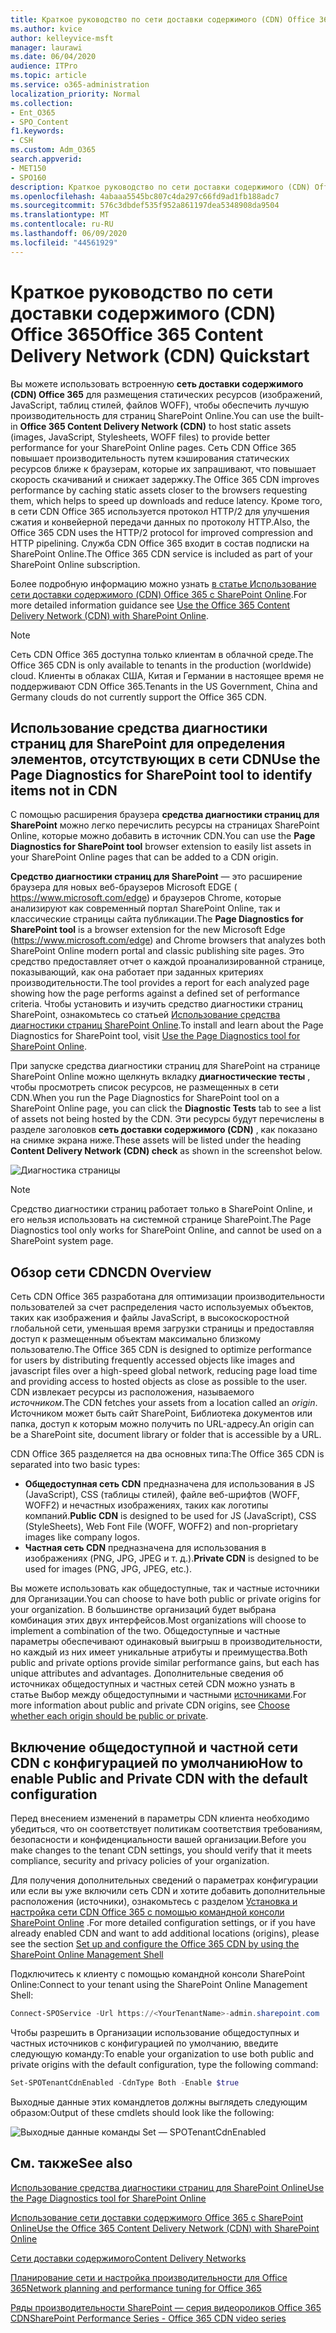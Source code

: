 ```yaml
---
title: Краткое руководство по сети доставки содержимого (CDN) Office 365
ms.author: kvice
author: kelleyvice-msft
manager: laurawi
ms.date: 06/04/2020
audience: ITPro
ms.topic: article
ms.service: o365-administration
localization_priority: Normal
ms.collection:
- Ent_O365
- SPO_Content
f1.keywords:
- CSH
ms.custom: Adm_O365
search.appverid:
- MET150
- SPO160
description: Краткое руководство по сети доставки содержимого (CDN) Office 365
ms.openlocfilehash: 4abaaa5545bc807c4da297c66fd9ad1fb188adc7
ms.sourcegitcommit: 576c3dbdef535f952a861197dea5348908da9504
ms.translationtype: MT
ms.contentlocale: ru-RU
ms.lasthandoff: 06/09/2020
ms.locfileid: "44561929"
---
```

# <a name="office-365-content-delivery-network-cdn-quickstart"></a><span data-ttu-id="fe86c-103">Краткое руководство по сети доставки содержимого (CDN) Office 365</span><span class="sxs-lookup"><span data-stu-id="fe86c-103">Office 365 Content Delivery Network (CDN) Quickstart</span></span>

<span data-ttu-id="fe86c-104">Вы можете использовать встроенную **сеть доставки содержимого (CDN) Office 365** для размещения статических ресурсов (изображений, JavaScript, таблиц стилей, файлов WOFF), чтобы обеспечить лучшую производительность для страниц SharePoint Online.</span><span class="sxs-lookup"><span data-stu-id="fe86c-104">You can use the built-in **Office 365 Content Delivery Network (CDN)** to host static assets (images, JavaScript, Stylesheets, WOFF files) to provide better performance for your SharePoint Online pages.</span></span> <span data-ttu-id="fe86c-105">Сеть CDN Office 365 повышает производительность путем кэширования статических ресурсов ближе к браузерам, которые их запрашивают, что повышает скорость скачиваний и снижает задержку.</span><span class="sxs-lookup"><span data-stu-id="fe86c-105">The Office 365 CDN improves performance by caching static assets closer to the browsers requesting them, which helps to speed up downloads and reduce latency.</span></span> <span data-ttu-id="fe86c-106">Кроме того, в сети CDN Office 365 используется протокол HTTP/2 для улучшения сжатия и конвейерной передачи данных по протоколу HTTP.</span><span class="sxs-lookup"><span data-stu-id="fe86c-106">Also, the Office 365 CDN uses the HTTP/2 protocol for improved compression and HTTP pipelining.</span></span> <span data-ttu-id="fe86c-107">Служба CDN Office 365 входит в состав подписки на SharePoint Online.</span><span class="sxs-lookup"><span data-stu-id="fe86c-107">The Office 365 CDN service is included as part of your SharePoint Online subscription.</span></span>

<span data-ttu-id="fe86c-108">Более подробную информацию можно узнать [в статье Использование сети доставки содержимого (CDN) Office 365 с SharePoint Online](use-office-365-cdn-with-spo.md).</span><span class="sxs-lookup"><span data-stu-id="fe86c-108">For more detailed information guidance see [Use the Office 365 Content Delivery Network (CDN) with SharePoint Online](use-office-365-cdn-with-spo.md).</span></span>

>[!NOTE]
><span data-ttu-id="fe86c-109">Сеть CDN Office 365 доступна только клиентам в облачной среде.</span><span class="sxs-lookup"><span data-stu-id="fe86c-109">The Office 365 CDN is only available to tenants in the production (worldwide) cloud.</span></span> <span data-ttu-id="fe86c-110">Клиенты в облаках США, Китая и Германии в настоящее время не поддерживают CDN Office 365.</span><span class="sxs-lookup"><span data-stu-id="fe86c-110">Tenants in the US Government, China and Germany clouds do not currently support the Office 365 CDN.</span></span>

## <a name="use-the-page-diagnostics-for-sharepoint-tool-to-identify-items-not-in-cdn"></a><span data-ttu-id="fe86c-111">Использование средства диагностики страниц для SharePoint для определения элементов, отсутствующих в сети CDN</span><span class="sxs-lookup"><span data-stu-id="fe86c-111">Use the Page Diagnostics for SharePoint tool to identify items not in CDN</span></span>

<span data-ttu-id="fe86c-112">С помощью расширения браузера **средства диагностики страниц для SharePoint** можно легко перечислить ресурсы на страницах SharePoint Online, которые можно добавить в источник CDN.</span><span class="sxs-lookup"><span data-stu-id="fe86c-112">You can use the **Page Diagnostics for SharePoint tool** browser extension to easily list assets in your SharePoint Online pages that can be added to a CDN origin.</span></span>

<span data-ttu-id="fe86c-113">**Средство диагностики страниц для SharePoint** — это расширение браузера для новых веб-браузеров Microsoft EDGE ( https://www.microsoft.com/edge) и браузеров Chrome, которые анализируют как современный портал SharePoint Online, так и классические страницы сайта публикации.</span><span class="sxs-lookup"><span data-stu-id="fe86c-113">The **Page Diagnostics for SharePoint tool** is a browser extension for the new Microsoft Edge (https://www.microsoft.com/edge) and Chrome browsers that analyzes both SharePoint Online modern portal and classic publishing site pages.</span></span> <span data-ttu-id="fe86c-114">Это средство предоставляет отчет о каждой проанализированной странице, показывающий, как она работает при заданных критериях производительности.</span><span class="sxs-lookup"><span data-stu-id="fe86c-114">The tool provides a report for each analyzed page showing how the page performs against a defined set of performance criteria.</span></span> <span data-ttu-id="fe86c-115">Чтобы установить и изучить средство диагностики страниц SharePoint, ознакомьтесь со статьей [Использование средства диагностики страниц SharePoint Online](https://aka.ms/perftool).</span><span class="sxs-lookup"><span data-stu-id="fe86c-115">To install and learn about the Page Diagnostics for SharePoint tool, visit [Use the Page Diagnostics tool for SharePoint Online](https://aka.ms/perftool).</span></span>

<span data-ttu-id="fe86c-116">При запуске средства диагностики страниц для SharePoint на странице SharePoint Online можно щелкнуть вкладку **диагностические тесты** , чтобы просмотреть список ресурсов, не размещенных в сети CDN.</span><span class="sxs-lookup"><span data-stu-id="fe86c-116">When you run the Page Diagnostics for SharePoint tool on a SharePoint Online page, you can click the **Diagnostic Tests** tab to see a list of assets not being hosted by the CDN.</span></span> <span data-ttu-id="fe86c-117">Эти ресурсы будут перечислены в разделе заголовков **сеть доставки содержимого (CDN)** , как показано на снимке экрана ниже.</span><span class="sxs-lookup"><span data-stu-id="fe86c-117">These assets will be listed under the heading **Content Delivery Network (CDN) check** as shown in the screenshot below.</span></span>

![Диагностика страницы](media/page-diagnostics-for-spo/pagediag-results-general.PNG)

>[!NOTE]
><span data-ttu-id="fe86c-119">Средство диагностики страниц работает только в SharePoint Online, и его нельзя использовать на системной странице SharePoint.</span><span class="sxs-lookup"><span data-stu-id="fe86c-119">The Page Diagnostics tool only works for SharePoint Online, and cannot be used on a SharePoint system page.</span></span>

## <a name="cdn-overview"></a><span data-ttu-id="fe86c-120">Обзор сети CDN</span><span class="sxs-lookup"><span data-stu-id="fe86c-120">CDN Overview</span></span>

<span data-ttu-id="fe86c-121">Сеть CDN Office 365 разработана для оптимизации производительности пользователей за счет распределения часто используемых объектов, таких как изображения и файлы JavaScript, в высокоскоростной глобальной сети, уменьшая время загрузки страницы и предоставляя доступ к размещенным объектам максимально близкому пользователю.</span><span class="sxs-lookup"><span data-stu-id="fe86c-121">The Office 365 CDN is designed to optimize performance for users by distributing frequently accessed objects like images and javascript files over a high-speed global network, reducing page load time and providing access to hosted objects as close as possible to the user.</span></span> <span data-ttu-id="fe86c-122">CDN извлекает ресурсы из расположения, называемого _источником_.</span><span class="sxs-lookup"><span data-stu-id="fe86c-122">The CDN fetches your assets from a location called an _origin_.</span></span> <span data-ttu-id="fe86c-123">Источником может быть сайт SharePoint, Библиотека документов или папка, доступ к которым можно получить по URL-адресу.</span><span class="sxs-lookup"><span data-stu-id="fe86c-123">An origin can be a SharePoint site, document library or folder that is accessible by a URL.</span></span>

<span data-ttu-id="fe86c-124">CDN Office 365 разделяется на два основных типа:</span><span class="sxs-lookup"><span data-stu-id="fe86c-124">The Office 365 CDN is separated into two basic types:</span></span>

- <span data-ttu-id="fe86c-125">**Общедоступная сеть CDN** предназначена для использования в JS (JavaScript), CSS (таблицы стилей), файле веб-шрифтов (WOFF, WOFF2) и нечастных изображениях, таких как логотипы компаний.</span><span class="sxs-lookup"><span data-stu-id="fe86c-125">**Public CDN** is designed to be used for JS (JavaScript), CSS (StyleSheets), Web Font File (WOFF, WOFF2) and non-proprietary images like company logos.</span></span>
- <span data-ttu-id="fe86c-126">**Частная сеть CDN** предназначена для использования в изображениях (PNG, JPG, JPEG и т. д.).</span><span class="sxs-lookup"><span data-stu-id="fe86c-126">**Private CDN** is designed to be used for images (PNG, JPG, JPEG, etc.).</span></span>

<span data-ttu-id="fe86c-127">Вы можете использовать как общедоступные, так и частные источники для Организации.</span><span class="sxs-lookup"><span data-stu-id="fe86c-127">You can choose to have both public or private origins for your organization.</span></span> <span data-ttu-id="fe86c-128">В большинстве организаций будет выбрана комбинация этих двух интерфейсов.</span><span class="sxs-lookup"><span data-stu-id="fe86c-128">Most organizations will choose to implement a combination of the two.</span></span> <span data-ttu-id="fe86c-129">Общедоступные и частные параметры обеспечивают одинаковый выигрыш в производительности, но каждый из них имеет уникальные атрибуты и преимущества.</span><span class="sxs-lookup"><span data-stu-id="fe86c-129">Both public and private options provide similar performance gains, but each has unique attributes and advantages.</span></span> <span data-ttu-id="fe86c-130">Дополнительные сведения об источниках общедоступных и частных сетей CDN можно узнать в статье Выбор между общедоступными и частными [источниками](use-office-365-cdn-with-spo.md#CDNOriginChoosePublicPrivate).</span><span class="sxs-lookup"><span data-stu-id="fe86c-130">For more information about public and private CDN origins, see [Choose whether each origin should be public or private](use-office-365-cdn-with-spo.md#CDNOriginChoosePublicPrivate).</span></span>

## <a name="how-to-enable-public-and-private-cdn-with-the-default-configuration"></a><span data-ttu-id="fe86c-131">Включение общедоступной и частной сети CDN с конфигурацией по умолчанию</span><span class="sxs-lookup"><span data-stu-id="fe86c-131">How to enable Public and Private CDN with the default configuration</span></span>
<span data-ttu-id="fe86c-132">Перед внесением изменений в параметры CDN клиента необходимо убедиться, что он соответствует политикам соответствия требованиям, безопасности и конфиденциальности вашей организации.</span><span class="sxs-lookup"><span data-stu-id="fe86c-132">Before you make changes to the tenant CDN settings, you should verify that it meets compliance, security and privacy policies of your organization.</span></span>

<span data-ttu-id="fe86c-133">Для получения дополнительных сведений о параметрах конфигурации или если вы уже включили сеть CDN и хотите добавить дополнительные расположения (источники), ознакомьтесь с разделом [Установка и настройка сети CDN Office 365 с помощью командной консоли SharePoint Online](use-office-365-cdn-with-spo.md#set-up-and-configure-the-office-365-cdn-by-using-the-sharepoint-online-management-shell) .</span><span class="sxs-lookup"><span data-stu-id="fe86c-133">For more detailed configuration settings, or if you have already enabled CDN and want to add additional locations (origins), please see the section [Set up and configure the Office 365 CDN by using the SharePoint Online Management Shell](use-office-365-cdn-with-spo.md#set-up-and-configure-the-office-365-cdn-by-using-the-sharepoint-online-management-shell)</span></span>

<span data-ttu-id="fe86c-134">Подключитесь к клиенту с помощью командной консоли SharePoint Online:</span><span class="sxs-lookup"><span data-stu-id="fe86c-134">Connect to your tenant using the SharePoint Online Management Shell:</span></span>

```PowerShell
Connect-SPOService -Url https://<YourTenantName>-admin.sharepoint.com
```

<span data-ttu-id="fe86c-135">Чтобы разрешить в Организации использование общедоступных и частных источников с конфигурацией по умолчанию, введите следующую команду:</span><span class="sxs-lookup"><span data-stu-id="fe86c-135">To enable your organization to use both public and private origins with the default configuration, type the following command:</span></span>

```PowerShell
Set-SPOTenantCdnEnabled -CdnType Both -Enable $true
```

<span data-ttu-id="fe86c-136">Выходные данные этих командлетов должны выглядеть следующим образом:</span><span class="sxs-lookup"><span data-stu-id="fe86c-136">Output of these cmdlets should look like the following:</span></span>

![Выходные данные команды Set — SPOTenantCdnEnabled](media/O365-CDN/o365-cdn-enable-output.png)

## <a name="see-also"></a><span data-ttu-id="fe86c-138">См. также</span><span class="sxs-lookup"><span data-stu-id="fe86c-138">See also</span></span>

[<span data-ttu-id="fe86c-139">Использование средства диагностики страниц для SharePoint Online</span><span class="sxs-lookup"><span data-stu-id="fe86c-139">Use the Page Diagnostics tool for SharePoint Online</span></span>](https://aka.ms/perftool)

[<span data-ttu-id="fe86c-140">Использование сети доставки содержимого Office 365 с SharePoint Online</span><span class="sxs-lookup"><span data-stu-id="fe86c-140">Use the Office 365 Content Delivery Network (CDN) with SharePoint Online</span></span>](use-office-365-cdn-with-spo.md)

[<span data-ttu-id="fe86c-141">Сети доставки содержимого</span><span class="sxs-lookup"><span data-stu-id="fe86c-141">Content Delivery Networks</span></span>](https://aka.ms/o365cdns)

[<span data-ttu-id="fe86c-142">Планирование сети и настройка производительности для Office 365</span><span class="sxs-lookup"><span data-stu-id="fe86c-142">Network planning and performance tuning for Office 365</span></span>](https://aka.ms/tune)

[<span data-ttu-id="fe86c-143">Ряды производительности SharePoint — серия видеороликов Office 365 CDN</span><span class="sxs-lookup"><span data-stu-id="fe86c-143">SharePoint Performance Series - Office 365 CDN video series</span></span>](https://www.youtube.com/playlist?list=PLR9nK3mnD-OWMfr1BA9mr5oCw2aJXw4WA)
